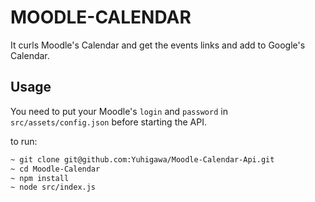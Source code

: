 # MOODLE-CALENDAR

It curls Moodle's Calendar and get the events links and add to Google's Calendar.

## Usage

You need to put your Moodle's `login` and `password` in ``src/assets/config.json`` before starting the API.

to run:
```bash
~ git clone git@github.com:Yuhigawa/Moodle-Calendar-Api.git
~ cd Moodle-Calendar
~ npm install
~ node src/index.js
```
